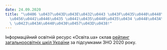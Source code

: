 ```yaml
---
date: 24.09.2020
title: "\u0406 \u0437\u043D\u043E\u0432\u0443 \u043F\u0435\u0440\u0448\u0435 \u043C\
  \u0456\u0441\u0446\u0435 \u0441\u0435\u0440\u0435\u0434 \u0448\u043A\u0456\u043B\
  \ \u0423\u043A\u0440\u0430\u0457\u043D\u0438!"
---
```

Інформаційний освітній ресурс «Освіта.ua» склав
[рейтинг загальноосвітніх шкіл України](https://osvita.ua/school/rating/76202)
за підсумками ЗНО 2020 року.
